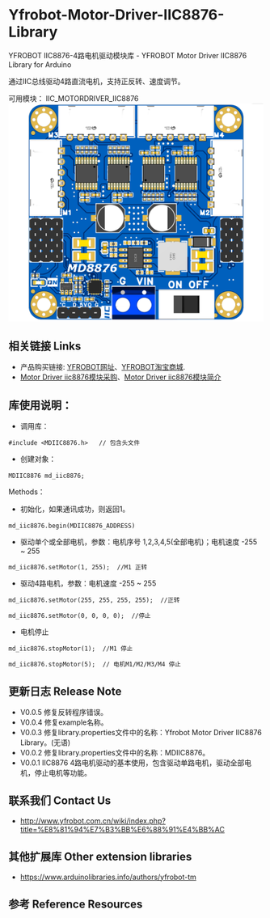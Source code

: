 # Yfrobot-Motor-Driver-IIC8876-Library
YFROBOT IIC8876-4路电机驱动模块库 - YFROBOT Motor Driver IIC8876 Library for Arduino

通过IIC总线驱动4路直流电机，支持正反转、速度调节。

可用模块： IIC_MOTORDRIVER_IIC8876
![](./assets/YF_MotorDriver_IIC8876.png)


## 相关链接 Links
* 产品购买链接: [YFROBOT网址](https://www.yfrobot.com/)、[YFROBOT淘宝商城](https://yfrobot.taobao.com/).
* [Motor Driver iic8876模块采购](https://yfrobot.taobao.com/search.htm?search=y&keyword=%B5%E7%BB%FA%C7%FD%B6%AF)、[Motor Driver iic8876模块简介](https://pjfcckenlt.feishu.cn/wiki/WonNwN3nNieS8pkQEPWcbn8DnYd)

## 库使用说明：
* 调用库：

`#include <MDIIC8876.h>   // 包含头文件`

* 创建对象：

`MDIIC8876 md_iic8876;`

Methods：

* 初始化，如果通讯成功，则返回1。

`md_iic8876.begin(MDIIC8876_ADDRESS)`

* 驱动单个或全部电机，参数：电机序号 1,2,3,4,5(全部电机)；电机速度 -255 ~ 255

`md_iic8876.setMotor(1, 255);  //M1 正转`

* 驱动4路电机，参数：电机速度 -255 ~ 255

`md_iic8876.setMotor(255, 255, 255, 255);  //正转`

`md_iic8876.setMotor(0, 0, 0, 0);  //停止`

* 电机停止

`md_iic8876.stopMotor(1);  //M1 停止`

`md_iic8876.stopMotor(5);  // 电机M1/M2/M3/M4 停止`

## 更新日志 Release Note

*  V0.0.5 修复反转程序错误。
*  V0.0.4 修复example名称。
*  V0.0.3 修复library.properties文件中的名称：Yfrobot Motor Driver IIC8876 Library。(无语)
*  V0.0.2 修复library.properties文件中的名称：MDIIC8876。
*  V0.0.1 IIC8876 4路电机驱动的基本使用，包含驱动单路电机，驱动全部电机，停止电机等功能。

## 联系我们 Contact Us
* http://www.yfrobot.com.cn/wiki/index.php?title=%E8%81%94%E7%B3%BB%E6%88%91%E4%BB%AC

## 其他扩展库 Other extension libraries
* https://www.arduinolibraries.info/authors/yfrobot-tm

## 参考 Reference Resources